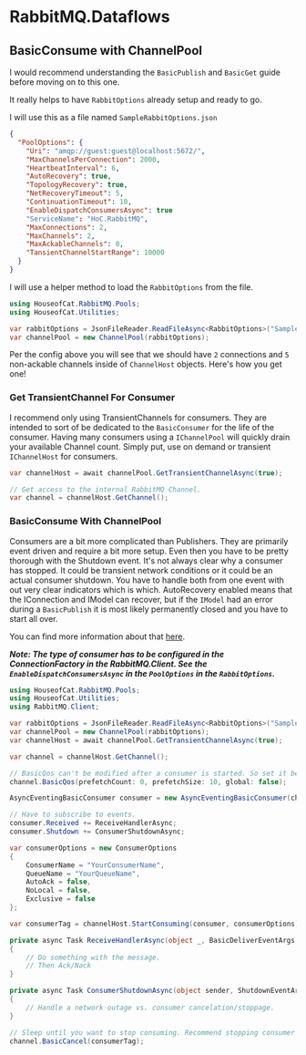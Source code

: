 ﻿# RabbitMQ.Dataflows
## BasicConsume with ChannelPool

I would recommend understanding the `BasicPublish` and `BasicGet` guide before moving on to this one.

It really helps to have `RabbitOptions` already setup and ready to go.

I will use this as a file named `SampleRabbitOptions.json`

```json
{
  "PoolOptions": {
    "Uri": "amqp://guest:guest@localhost:5672/",
    "MaxChannelsPerConnection": 2000,
    "HeartbeatInterval": 6,
    "AutoRecovery": true,
    "TopologyRecovery": true,
    "NetRecoveryTimeout": 5,
    "ContinuationTimeout": 10,
    "EnableDispatchConsumersAsync": true
    "ServiceName": "HoC.RabbitMQ",
    "MaxConnections": 2,
    "MaxChannels": 2,
    "MaxAckableChannels": 0,
    "TansientChannelStartRange": 10000
  }
}
```

I will use a helper method to load the `RabbitOptions` from the file.

```csharp
using HouseofCat.RabbitMQ.Pools;
using HouseofCat.Utilities;

var rabbitOptions = JsonFileReader.ReadFileAsync<RabbitOptions>("SampleRabbitOptions.json");
var channelPool = new ChannelPool(rabbitOptions);
```

Per the config above you will see that we should have `2` connections and `5` non-ackable
channels inside of `ChannelHost` objects. Here's how you get one!

### Get TransientChannel For Consumer
I recommend only using TransientChannels for consumers. They are intended to sort of be dedicated to the `BasicConsumer`
for the life of the consumer. Having many consumers using a `IChannelPool` will quickly drain your available Channel count.
Simply put, use on demand or transient `IChannelHost` for consumers.

```csharp
var channelHost = await channelPool.GetTransientChannelAsync(true);

// Get access to the internal RabbitMQ Channel. 
var channel = channelHost.GetChannel();
```

### BasicConsume With ChannelPool
Consumers are a bit more complicated than Publishers. They are primarily event driven and require a bit more setup. Even then
you have to be pretty thorough with the Shutdown event. It's not always clear why a consumer has stopped. It could be transient
network conditions or it could be an actual consumer shutdown. You have to handle both from one event with out very clear
indicators which is which. AutoRecovery enabled means that the IConnection and IModel can recover, but if the `IModel`
had an error during a `BasicPublish` it is most likely permanently closed and you have to start all over.

You can find more information about that [here](https://www.rabbitmq.com/client-libraries/dotnet-api-guide#consuming-async).

***Note: The type of consumer has to be configured in the ConnectionFactory in the RabbitMQ.Client. See the
`EnableDispatchConsumersAsync` in the `PoolOptions` in the `RabbitOptions`.***

```csharp
using HouseofCat.RabbitMQ.Pools;
using HouseofCat.Utilities;
using RabbitMQ.Client;

var rabbitOptions = JsonFileReader.ReadFileAsync<RabbitOptions>("SampleRabbitOptions.json");
var channelPool = new ChannelPool(rabbitOptions);
var channelHost = await channelPool.GetTransientChannelAsync(true);

var channel = channelHost.GetChannel();

// BasicQos can't be modified after a consumer is started. So set it before.
channel.BasicQos(prefetchCount: 0, prefetchSize: 10, global: false);

AsyncEventingBasicConsumer consumer = new AsyncEventingBasicConsumer(channel);

// Have to subscribe to events.
consumer.Received += ReceiveHandlerAsync;
consumer.Shutdown += ConsumerShutdownAsync;

var consumerOptions = new ConsumerOptions
{
    ConsumerName = "YourConsumerName",
    QueueName = "YourQueueName",
    AutoAck = false,
    NoLocal = false,
    Exclusive = false
};

var consumerTag = channelHost.StartConsuming(consumer, consumerOptions);

private async Task ReceiveHandlerAsync(object _, BasicDeliverEventArgs bdea)
{
    // Do something with the message.
    // Then Ack/Nack
}

private async Task ConsumerShutdownAsync(object sender, ShutdownEventArgs e)
{
    // Handle a network outage vs. consumer cancelation/stoppage.
}

// Sleep until you want to stop consuming. Recommend stopping consumer and disposing channel when done.
channel.BasicCancel(consumerTag);
```

